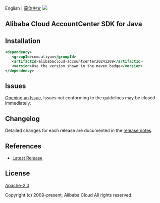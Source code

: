 English | [简体中文](README-CN.md)
![](https://aliyunsdk-pages.alicdn.com/icons/AlibabaCloud.svg)

## Alibaba Cloud AccountCenter SDK for Java

## Installation

```xml
<dependency>
   <groupId>com.aliyun</groupId>
   <artifactId>alibabacloud-accountcenter20241209</artifactId>
   <version>Use the version shown in the maven badge</version>
</dependency>
```

## Issues
[Opening an Issue](https://github.com/aliyun/alibabacloud-java-async-sdk/issues/new), Issues not conforming to the guidelines may be closed immediately.

## Changelog
Detailed changes for each release are documented in the [release notes](./ChangeLog.txt).

## References
* [Latest Release](https://github.com/aliyun/alibabacloud-async-java-sdk/)

## License
[Apache-2.0](http://www.apache.org/licenses/LICENSE-2.0)

Copyright (c) 2009-present, Alibaba Cloud All rights reserved.